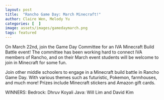 ```yaml
---
layout: post
title:  "Rancho Game Day: March Minecraft!"
author: Claire Wen, Melody Yu
categories: [  ]
image: assets/images/gamedaymarch.png
tags: featured
---
```


On March 22nd, join the Game Day Committee for an IVA Minecraft Build Battle event! The committee has been working hard to connect IVA members of Rancho, and on their March event students will be welcome to join in Minecraft for some fun.

Join other middle schoolers to engage in a Minecraft build battle in Rancho Game Day. With various themes such as futuristic, Pokemon, farmhouses, and much more! Prizes include Minecraft stickers and Amazon gift cards.

WINNERS:
Bedrock: Dhruv Koyali
Java: Will Lim and David Kim
